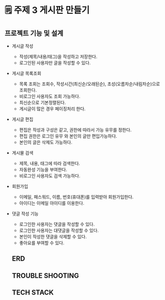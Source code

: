 # 🗒 주제 3 게시판 만들기

## 프로젝트 기능 및 설계
- 게시글 작성
  - 작성(제목/내용/태그)을 작성하고 저장한다.
  - 로그인된 사용자만 글을 작성할 수 있다.
 
- 게시글 목록조회 
  - 목록 조회는 조회수, 작성시간(최신순/오래된순), 초성(오름차순/내림차순)으로 조회한다.
  - 비로그인 사용자도 조회 가능하다.
  - 최신순으로 기본정렬된다.
  - 게시글이 많은 경우 페이징처리 한다.

- 게시글 편집
  - 편집은 작성과 구성은 같고, 권한에 따라서 가능 유무를 정한다.
  - 편집 권한은 로그인 유무 와 본인의 글만 편입가능하다.
  - 본인의 글은 삭제도 가능하다.

- 게시물 검색
  - 제목, 내용, 태그에 따라 검색한다.
  - 자동완성 기능을 부여한다.
  - 비로그인 사용자도 검색 가능하다.

- 회원가입
  - 이메일, 패스워드, 이름, 번호(휴대폰)를 입력받아 회원가입한다.
  - 아이디는 이메일 아이디를 이용한다.

- 댓글 작성 기능
  - 로그인한 사용자는 댓글을 작성할 수 있다. 
  - 로그인한 사용자는 대댓글을 작성할 수 있다.
  - 본인이 작성한 댓글을 삭제할 수 있다.
  - 좋아요를 부여할 수 있다.
 
  ## ERD

  ## TROUBLE SHOOTING

  ## TECH STACK
